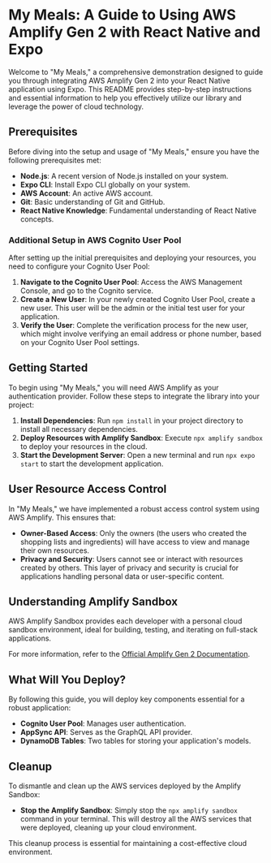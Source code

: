 # My Meals: A Guide to Using AWS Amplify Gen 2 with React Native and Expo

Welcome to "My Meals," a comprehensive demonstration designed to guide you through integrating AWS Amplify Gen 2 into your React Native application using Expo. This README provides step-by-step instructions and essential information to help you effectively utilize our library and leverage the power of cloud technology.

## Prerequisites

Before diving into the setup and usage of "My Meals," ensure you have the following prerequisites met:

- **Node.js**: A recent version of Node.js installed on your system.
- **Expo CLI**: Install Expo CLI globally on your system.
- **AWS Account**: An active AWS account.
- **Git**: Basic understanding of Git and GitHub.
- **React Native Knowledge**: Fundamental understanding of React Native concepts.

### Additional Setup in AWS Cognito User Pool

After setting up the initial prerequisites and deploying your resources, you need to configure your Cognito User Pool:

1. **Navigate to the Cognito User Pool**: Access the AWS Management Console, and go to the Cognito service.
2. **Create a New User**: In your newly created Cognito User Pool, create a new user. This user will be the admin or the initial test user for your application.
3. **Verify the User**: Complete the verification process for the new user, which might involve verifying an email address or phone number, based on your Cognito User Pool settings.

## Getting Started

To begin using "My Meals," you will need AWS Amplify as your authentication provider. Follow these steps to integrate the library into your project:

1. **Install Dependencies**: Run `npm install` in your project directory to install all necessary dependencies.
2. **Deploy Resources with Amplify Sandbox**: Execute `npx amplify sandbox` to deploy your resources in the cloud.
3. **Start the Development Server**: Open a new terminal and run `npx expo start` to start the development application.

## User Resource Access Control

In "My Meals," we have implemented a robust access control system using AWS Amplify. This ensures that:

- **Owner-Based Access**: Only the owners (the users who created the shopping lists and ingredients) will have access to view and manage their own resources.
- **Privacy and Security**: Users cannot see or interact with resources created by others. This layer of privacy and security is crucial for applications handling personal data or user-specific content.

## Understanding Amplify Sandbox

AWS Amplify Sandbox provides each developer with a personal cloud sandbox environment, ideal for building, testing, and iterating on full-stack applications.

For more information, refer to the [Official Amplify Gen 2 Documentation](https://docs.amplify.aws/gen2/deploy-and-host/sandbox-environments/setup/).

## What Will You Deploy?

By following this guide, you will deploy key components essential for a robust application:

- **Cognito User Pool**: Manages user authentication.
- **AppSync API**: Serves as the GraphQL API provider.
- **DynamoDB Tables**: Two tables for storing your application's models.

## Cleanup

To dismantle and clean up the AWS services deployed by the Amplify Sandbox:

- **Stop the Amplify Sandbox**: Simply stop the `npx amplify sandbox` command in your terminal. This will destroy all the AWS services that were deployed, cleaning up your cloud environment.

This cleanup process is essential for maintaining a cost-effective cloud environment.
